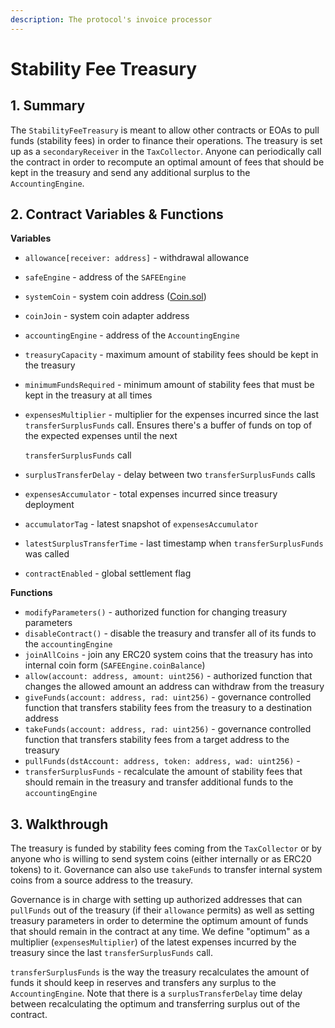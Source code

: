 ```yaml
---
description: The protocol's invoice processor
---
```


# Stability Fee Treasury

## 1. Summary <a id="1-introduction-summary"></a>

The `StabilityFeeTreasury` is meant to allow other contracts or EOAs to pull funds \(stability fees\) in order to finance their operations. The treasury is set up as a `secondaryReceiver` in the `TaxCollector`. Anyone can periodically call the contract in order to recompute an optimal amount of fees that should be kept in the treasury and send any additional surplus to the `AccountingEngine`.

## 2. Contract Variables & Functions <a id="2-contract-details"></a>

**Variables**

* `allowance[receiver: address]` - withdrawal allowance
* `safeEngine` - address of the `SAFEEngine`
* `systemCoin` - system coin address \([Coin.sol](https://github.com/reflexer-labs/geb/blob/master/src/Coin.sol)\)
* `coinJoin` - system coin adapter address
* `accountingEngine` - address of the `AccountingEngine`
* `treasuryCapacity` - maximum amount of stability fees should be kept in the treasury
* `minimumFundsRequired` - minimum amount of stability fees that must be kept in the treasury at all times
* `expensesMultiplier` - multiplier for the expenses incurred since the last `transferSurplusFunds` call. Ensures there's a buffer of funds on top of the expected expenses until the next 

  `transferSurplusFunds` call

* `surplusTransferDelay` - delay between two `transferSurplusFunds` calls
* `expensesAccumulator` - total expenses incurred since treasury deployment
* `accumulatorTag` - latest snapshot of `expensesAccumulator`
* `latestSurplusTransferTime` - last timestamp when `transferSurplusFunds` was called
* `contractEnabled` - global settlement flag

**Functions**

* `modifyParameters()` - authorized function for changing treasury parameters
* `disableContract()` - disable the treasury and transfer all of its funds to the `accountingEngine`
* `joinAllCoins` - join any ERC20 system coins that the treasury has into internal coin form \(`SAFEEngine.coinBalance`\)
* `allow(account: address, amount: uint256)` - authorized function that changes the allowed amount an address can withdraw from the treasury
* `giveFunds(account: address, rad: uint256)` - governance controlled function that transfers stability fees from the treasury to a destination address
* `takeFunds(account: address, rad: uint256)` - governance controlled function that transfers stability fees from a target address to the treasury
* `pullFunds(dstAccount: address, token: address, wad: uint256)` - 
* `transferSurplusFunds` - recalculate the amount of stability fees that should remain in the treasury and transfer additional funds to the `accountingEngine`

## 3. Walkthrough <a id="2-contract-details"></a>

The treasury is funded by stability fees coming from the `TaxCollector` or by anyone who is willing to send system coins \(either internally or as ERC20 tokens\) to it. Governance can also use `takeFunds` to transfer internal system coins from a source address to the treasury.  
  
Governance is in charge with setting up authorized addresses that can `pullFunds` out of the treasury \(if their `allowance` permits\) as well as setting treasury parameters in order to determine the optimum amount of funds that should remain in the contract at any time. We define "optimum" as a multiplier \(`expensesMultiplier`\) of the latest expenses incurred by the treasury since the last `transferSurplusFunds` call. 

`transferSurplusFunds` is the way the treasury recalculates the amount of funds it should keep in reserves and transfers any surplus to the `AccountingEngine`. Note that there is a `surplusTransferDelay` time delay between recalculating the optimum and transferring surplus out of the contract.



